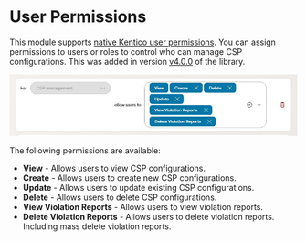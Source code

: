 ﻿# User Permissions

This module supports [native Kentico user permissions](https://docs.kentico.com/developers-and-admins/customization/extend-the-administration-interface/ui-pages/ui-page-permission-checks). You can assign permissions to users or roles to control who can manage CSP configurations. This was added in version [v4.0.0](https://github.com/liamgold/xperience-community-csp-management/releases/tag/v4.0.0) of the library.

<a href="src/images/permissions.jpg">
  <img src="src/images/permissions.jpg" width="800" alt="Permission options">
</a>

The following permissions are available:

- **View** - Allows users to view CSP configurations.
- **Create** - Allows users to create new CSP configurations.
- **Update** - Allows users to update existing CSP configurations.
- **Delete** - Allows users to delete CSP configurations.
- **View Violation Reports** - Allows users to view violation reports.
- **Delete Violation Reports** - Allows users to delete violation reports. Including mass delete violation reports.